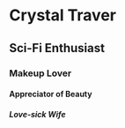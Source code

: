 # Crystal Traver

## Sci-Fi Enthusiast

### Makeup Lover

#### Appreciator of Beauty

##### Love-sick Wife
